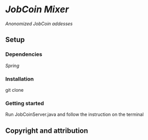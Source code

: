 # *JobCoin Mixer*

*Anonomized JobCoin addesses* 

## Setup 

### Dependencies

*Spring*

### Installation

git clone 

### Getting started

Run JobCoinServer.java and follow the instruction on the terminal



 
## Copyright and attribution

